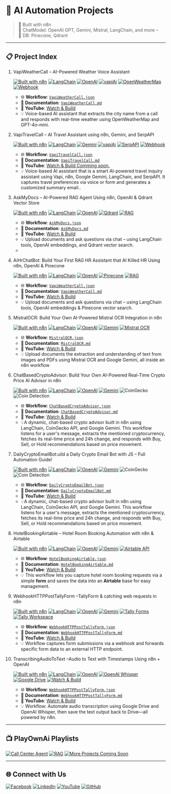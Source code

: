 
# 🚀 AI Automation Projects 

> 🔧 Built with n8n  
> 🔧 ChatModel: OpenAI GPT, Gemini, Mistral, LangChain, and more –  
> 🔧 DB: Pinecone, Qdrant
---

## 📋 Project Index

1. VapiWeatherCall – AI-Powered Weather Voice Assistant
 
   [![Built with n8n](https://img.shields.io/badge/Built%20with-n8n-208ec6?logo=n8n&logoColor=white)](https://n8n.io)
   [![LangChain](https://img.shields.io/badge/AI-LangChain-blue)](https://www.langchain.com/)
   [![OpenAI](https://img.shields.io/badge/OpenAI-Embedding--GPT--4-412991?logo=openai)](https://platform.openai.com/)
   [![vapiAi](https://img.shields.io/badge/Live%20Demo-Vapi%20Dashboard-ff9900?logo=voice-over)](https://dashboard.vapi.ai/assistants/36e273c4-1498-40ae-b07a-db1b4ecd27f1#start-speaking)
   [![OpenWeatherMap](https://img.shields.io/badge/API-OpenWeatherMap-008CBA?logo=openweathermap&logoColor=white)](https://openweathermap.org/)
   [![Webhook](https://img.shields.io/badge/API-Webhook-ff9800?logo=zapier&logoColor=white)](https://en.wikipedia.org/wiki/Webhook)   
   
   - 🌐 **Workflow**: [`VapiWeatherCall.json`](https://github.com/matinict/MyN8N/blob/main/VapiWeatherCall.json)  
   - 📄 **Documentation**: [`VapiWeatherCall.md`](https://github.com/matinict/MyN8N/blob/main/VapiWeatherCall.md)  
   - 🎥 **YouTube**: [Watch & Build](https://youtu.be/B89q1Huaml8)
   - 💡 Voice-based AI assistant that extracts the city name from a call and responds with real-time weather using OpenWeatherMap and GPT-4o-mini.
     
     
   
1. VapiTravelCall – AI Travel Assistant using n8n, Gemini, and SerpAPI
   
   [![Built with n8n](https://img.shields.io/badge/Built%20with-n8n-208ec6?logo=n8n&logoColor=white)](https://n8n.io)
   [![LangChain](https://img.shields.io/badge/AI-LangChain-blue)](https://www.langchain.com/)
   [![Gemini](https://img.shields.io/badge/AI-Google%20Gemini-4285F4?logo=google&logoColor=white)](https://deepmind.google/technologies/gemini/)
   [![vapiAi](https://img.shields.io/badge/Live%20Demo-Vapi%20Dashboard-ff9900?logo=voice-over)](https://dashboard.vapi.ai/assistants/36e273c4-1498-40ae-b07a-db1b4ecd27f1#start-speaking)
   [![SerpAPI](https://img.shields.io/badge/API-SerpAPI-1a73e8?logo=google&logoColor=white)](https://serpapi.com)
   [![Webhook](https://img.shields.io/badge/API-Webhook-ff9800?logo=zapier&logoColor=white)](https://en.wikipedia.org/wiki/Webhook)   
   
   - 🌐 **Workflow**: [`VapiTravelCall.json`](https://github.com/matinict/MyN8N/blob/main/VapiTravelCall.json)  
   - 📄 **Documentation**: [`VapiTravelCall.md`](https://github.com/matinict/MyN8N/blob/main/VapiTravelCall.md)  
   - 🎥 **YouTube**: [Watch & Build Comming soon.]( )
   - 💡 Voice-based AI assistant that is a smart AI-powered travel inquiry assistant using Vapi, n8n, Google Gemini, LangChain, and SerpAPI. It captures travel preferences via voice or form and generates a customized summary email..
     
     
     

1. AskMyDocs – AI-Powered RAG Agent Using n8n, OpenAI & Qdrant Vector Store

   [![Built with n8n](https://img.shields.io/badge/Built%20with-n8n-208ec6?logo=n8n&logoColor=white)](https://n8n.io)
   [![LangChain](https://img.shields.io/badge/AI-LangChain-blue)](https://www.langchain.com/) 
   [![OpenAI](https://img.shields.io/badge/OpenAI-Embedding--GPT--4-412991?logo=openai)](https://platform.openai.com/) 
   [![Qdrant](https://img.shields.io/badge/VectorDB-Qdrant-4E75D4?logo=qdrant)](https://qdrant.tech/)
   [![RAG](https://img.shields.io/badge/RAG-Retrieval--Augmented--Generation-purple)](https://www.langchain.com/use-cases/question-answering)


   - 🌐 **Workflow**: [`AskMyDocs.json`](https://github.com/matinict/MyN8N/blob/main/AskMyDocs.json)  
   - 📄 **Documentation**: [`AskMyDocs.md`](https://github.com/matinict/MyN8N/blob/main/AskMyDocs.md)  
   - 🎥 **YouTube**: [Watch & Build](https://youtu.be/dE1JZut2kvk)
   - 💡 Upload documents and ask questions via chat – using LangChain tools, OpenAI embeddings, and Qdrant vector search.
   - 
  
1. AiHrChatBot:  Build Your First RAG HR Assistant that AI Killed HR Using n8n, OpenAI & Pinecone

   [![Built with n8n](https://img.shields.io/badge/Built%20with-n8n-208ec6?logo=n8n&logoColor=white)](https://n8n.io)
   [![LangChain](https://img.shields.io/badge/AI-LangChain-blue)](https://www.langchain.com/) 
   [![OpenAI](https://img.shields.io/badge/OpenAI-Embedding--GPT--4-412991?logo=openai)](https://platform.openai.com/) 
   [![Pinecone](https://img.shields.io/badge/VectorDB-Pinecone-039389?logo=pinecone&logoColor=white)](https://www.pinecone.io/)
   [![RAG](https://img.shields.io/badge/RAG-Retrieval--Augmented--Generation-purple)](https://www.langchain.com/use-cases/question-answering)

   - 🌐 **Workflow**: [`VapiWeatherCall.json`](https://github.com/matinict/MyN8N/blob/main/AiHrChatBot.json)  
   - 📄 **Documentation**: [`VapiWeatherCall.md`](https://github.com/matinict/MyN8N/blob/main/AiHrChatBot.md)  
   - 🎥 **YouTube**: [Watch & Build](https://youtu.be/KVytO_9WlSg)
   - 💡 Upload documents and ask questions via chat – using LangChain tools, OpenAI embeddings & Pinecone vector search.
  
     

1. MistralOCR: Build Your Own AI-Powered Mistral OCR Integration in n8n

   [![Built with n8n](https://img.shields.io/badge/Built%20with-n8n-208ec6?logo=n8n&logoColor=white)](https://n8n.io)
   [![LangChain](https://img.shields.io/badge/AI-LangChain-blue)](https://www.langchain.com/) 
   [![OpenAI](https://img.shields.io/badge/OpenAI-Embedding--GPT--4-412991?logo=openai)](https://platform.openai.com/) 
   [![Gemini](https://img.shields.io/badge/AI-Google%20Gemini-4285F4?logo=google&logoColor=white)](https://deepmind.google/technologies/gemini/)
   [![Mistral OCR](https://img.shields.io/badge/OCR-Mistral%20AI-ff5e62?logo=brain&logoColor=white)](https://mistral.ai)

   - 🌐 **Workflow**: [`MistralOCR.json`](https://github.com/matinict/MyN8N/blob/main/MistralOCR.json)  
   - 📄 **Documentation**: [`MistralOCR.md`](https://github.com/matinict/MyN8N/blob/main/MistralOCR.md)  
   - 🎥 **YouTube**: [Watch & Build](https://youtu.be/w3qodnA0sL0)
   - 💡 Upload documents the extraction and understanding of text from images and PDFs using Mistral OCR and Google Gemini, all inside an n8n workflow



1. ChatBasedCryptoAdvisor: Build Your Own AI-Powered Real-Time Crypto Price AI Advisor in n8n

   [![Built with n8n](https://img.shields.io/badge/Built%20with-n8n-208ec6?logo=n8n&logoColor=white)](https://n8n.io)
   [![LangChain](https://img.shields.io/badge/AI-LangChain-blue)](https://www.langchain.com/) 
   [![OpenAI](https://img.shields.io/badge/OpenAI-Embedding--GPT--4-412991?logo=openai)](https://platform.openai.com/) 
   [![Gemini](https://img.shields.io/badge/AI-Google%20Gemini-4285F4?logo=google&logoColor=white)](https://deepmind.google/technologies/gemini/)
   ![CoinGecko](https://img.shields.io/badge/Data%20Source-CoinGecko-orange?logo=coingecko)
   ![Coin Detection](https://img.shields.io/badge/Coin%20Detection-Enabled-brightgreen?style=flat&logo=bitcoin)

   - 🌐 **Workflow**: [`ChatBasedCryptoAdvisor.json`](https://github.com/matinict/MyN8N/blob/main/ChatBasedCryptoAdvisor.json)  
   - 📄 **Documentation**: [`ChatBasedCryptoAdvisor.md`](https://github.com/matinict/MyN8N/blob/main/ChatBasedCryptoAdvisor.md)  
   - 🎥 **YouTube**: [Watch & Build](https://youtu.be/lIcxQPCH6Q0)
   - 💡A dynamic, chat-based crypto advisor built in n8n using LangChain, CoinGecko API, and Google Gemini. This workflow listens for a user's message, extracts the mentioned cryptocurrency, fetches its real-time price and 24h change, and responds with Buy, Sell, or Hold recommendations based on price movement.
  
     
1. DailyCryptoEmailBot:uild a Daily Crypto Email Bot with JS – Full Automation Guide!

   [![Built with n8n](https://img.shields.io/badge/Built%20with-n8n-208ec6?logo=n8n&logoColor=white)](https://n8n.io)
   [![LangChain](https://img.shields.io/badge/AI-LangChain-blue)](https://www.langchain.com/) 
   [![OpenAI](https://img.shields.io/badge/OpenAI-Embedding--GPT--4-412991?logo=openai)](https://platform.openai.com/) 
   [![Gemini](https://img.shields.io/badge/AI-Google%20Gemini-4285F4?logo=google&logoColor=white)](https://deepmind.google/technologies/gemini/)
   ![CoinGecko](https://img.shields.io/badge/Data%20Source-CoinGecko-orange?logo=coingecko)
   ![Coin Detection](https://img.shields.io/badge/Coin%20Detection-Enabled-brightgreen?style=flat&logo=bitcoin)

   - 🌐 **Workflow**: [`DailyCryptoEmailBot.json`](https://github.com/matinict/MyN8N/blob/main/DailyCryptoEmailBot.json)  
   - 📄 **Documentation**: [`DailyCryptoEmailBot.md`](https://github.com/matinict/MyN8N/blob/main/DailyCryptoEmailBot.md)  
   - 🎥 **YouTube**: [Watch & Build](https://youtu.be/Sr6RO-bFk7Q)
   - 💡A dynamic, chat-based crypto advisor built in n8n using LangChain, CoinGecko API, and Google Gemini. This workflow listens for a user's message, extracts the mentioned cryptocurrency, fetches its real-time price and 24h change, and responds with Buy, Sell, or Hold recommendations based on price movement.


     

1. HotelBookingAirtable – Hotel Room Booking Automation with n8n & Airtable

   [![Built with n8n](https://img.shields.io/badge/Built%20with-n8n-208ec6?logo=n8n&logoColor=white)](https://n8n.io)
   [![LangChain](https://img.shields.io/badge/AI-LangChain-blue)](https://www.langchain.com/) 
   [![OpenAI](https://img.shields.io/badge/OpenAI-Embedding--GPT--4-412991?logo=openai)](https://platform.openai.com/) 
   [![Gemini](https://img.shields.io/badge/AI-Google%20Gemini-4285F4?logo=google&logoColor=white)](https://deepmind.google/technologies/gemini/)
   [![Airtable API](https://img.shields.io/badge/Airtable-API-blue?logo=airtable&style=for-the-badge)](https://airtable.com/api)

   - 🌐 **Workflow**: [`HotelBookingAirtable.json`](https://github.com/matinict/MyN8N/blob/main/HotelBookingAirtable.json)  
   - 📄 **Documentation**: [`HotelBookingAirtable.md`](https://github.com/matinict/MyN8N/blob/main/HotelBookingAirtable.md)  
   - 🎥 **YouTube**: [Watch & Build](https://youtu.be/-U6Eztwru-E)
   - 💡 This workflow lets you capture hotel room booking requests via a simple **form** and saves the data into an **Airtable** base for easy management.

1. WebhookHTTPPostTallyForm –TallyForm & catching web requests in n8n

   [![Built with n8n](https://img.shields.io/badge/Built%20with-n8n-208ec6?logo=n8n&logoColor=white)](https://n8n.io)
   [![LangChain](https://img.shields.io/badge/AI-LangChain-blue)](https://www.langchain.com/) 
   [![OpenAI](https://img.shields.io/badge/OpenAI-Embedding--GPT--4-412991?logo=openai)](https://platform.openai.com/) 
   [![Gemini](https://img.shields.io/badge/AI-Google%20Gemini-4285F4?logo=google&logoColor=white)](https://deepmind.google/technologies/gemini/)
   [![Tally Forms](https://img.shields.io/badge/Form%20Builder-Tally-blueviolet?logo=data:image/svg+xml;base64,PHN2ZyB3aWR0aD0iMTIiIGhlaWdodD0iMTIiIHZpZXdCb3g9IjAgMCAxMiAxMiIgeG1sbnM9Imh0dHA6Ly93d3cudzMu%0D%0Ab3JnLzIwMDAvc3ZnIj48Y2lyY2xlIGN4PSI2IiBjeT0iNiIgcj0iNiIgZmlsbD0iI2ZmNTUwMCIvPjwvc3ZnPg==)](https://tally.so)
   [![Tally Workspace](https://img.shields.io/badge/Open%20Tally%20Workspace-Click%20Here-yellowgreen)](https://tally.so/workspaces/3xYKdr)


   - 🌐 **Workflow**: [`WebhookHTTPPostTallyForm.json`](https://github.com/matinict/MyN8N/blob/main/WebhookHTTPPostTallyForm.json)  
   - 📄 **Documentation**: [`WebhookHTTPPostTallyForm.md`](https://github.com/matinict/MyN8N/blob/main/WebhookHTTPPostTallyForm.md)  
   - 🎥 **YouTube**: [Watch & Build](https://youtu.be/icdihJTEiio)
   - 💡 Workflow captures form submissions via a webhook and forwards specific form data to an external HTTP endpoint.



1. TranscribingAudioToText –Audio to Text with Timestamps Using n8n + OpenAI

   [![Built with n8n](https://img.shields.io/badge/Built%20with-n8n-208ec6?logo=n8n&logoColor=white)](https://n8n.io)
   [![LangChain](https://img.shields.io/badge/AI-LangChain-blue)](https://www.langchain.com/)
   [![OpenAI](https://img.shields.io/badge/OpenAI-Embedding--GPT--4-412991?logo=openai)](https://platform.openai.com/)
   [![OpenAI Whisper](https://img.shields.io/badge/Transcription-Whisper–OpenAI-lightgrey?logo=openai)](https://platform.openai.com)
   [![Google Drive](https://img.shields.io/badge/Storage-Google%20Drive-blue?logo=google-drive)](https://drive.google.com)
   [![Watch & Build](https://img.shields.io/badge/Watch%20on-YouTube-red?logo=youtube)](https://youtu.be/zj1ZWO50wbY)

   - 🌐 **Workflow**: [`WebhookHTTPPostTallyForm.json`](https://github.com/matinict/MyN8N/blob/main/TranscribingAudioToText.json)  
   - 📄 **Documentation**: [`WebhookHTTPPostTallyForm.md`](https://github.com/matinict/MyN8N/blob/main/TranscribingAudioToText.md)  
   - 🎥 **YouTube**: [Watch & Build](https://youtu.be/zj1ZWO50wbY)
   - 💡 Workflow: Automate audio transcription using Google Drive and OpenAI Whisper, then save the text output back to Drive—all powered by n8n.











 

---   

## 📺 PlayOwnAi Playlists

[![Call&nbsp;Center&nbsp;Agent](https://img.shields.io/badge/Watch-Call%20Center%20Agent-FF0000?style=for-the-badge&logo=youtube&logoColor=white)](https://youtube.com/playlist?list=PL-7c7rBaJmG8WhRunrsHZZ0f4XWjYHc5V&si=cuRvZwwh9F1yPVYU)
[![RAG](https://img.shields.io/badge/Watch-RAG-FF0000?style=for-the-badge&logo=youtube&logoColor=white)](https://www.youtube.com/playlist?list=PL-7c7rBaJmG94itrGiWmVdMIvSOl6qoQP)
[![More&nbsp;Projects&nbsp;Coming&nbsp;Soon](https://img.shields.io/badge/Subscribe-@PlayOwnAi-FF0000?style=for-the-badge&logo=youtube&logoColor=white)](https://www.youtube.com/@PlayOwnAi)


---

## 🌐 Connect with Us

[![Facebook](https://img.shields.io/badge/Follow-Facebook-1877F2?logo=facebook&logoColor=white)](https://web.facebook.com/Playownai/)
[![LinkedIn](https://img.shields.io/badge/Follow-LinkedIn-0A66C2?logo=linkedin&logoColor=white)](https://www.linkedin.com/company/playownai)
[![YouTube](https://img.shields.io/badge/Subscribe-@PlayOwnAi-FF0000?logo=youtube&logoColor=white)](https://www.youtube.com/@PlayOwnAi)
[![GitHub](https://img.shields.io/badge/GitHub-MyN8N-181717?logo=github&logoColor=white)](https://github.com/matinict/MyN8N)






